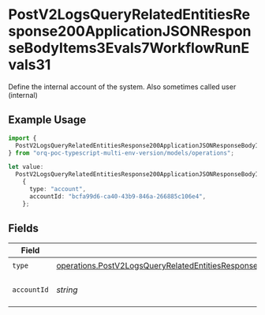 # PostV2LogsQueryRelatedEntitiesResponse200ApplicationJSONResponseBodyItems3Evals7WorkflowRunEvals31

Define the internal account of the system. Also sometimes called user (internal)

## Example Usage

```typescript
import {
  PostV2LogsQueryRelatedEntitiesResponse200ApplicationJSONResponseBodyItems3Evals7WorkflowRunEvals31,
} from "orq-poc-typescript-multi-env-version/models/operations";

let value:
  PostV2LogsQueryRelatedEntitiesResponse200ApplicationJSONResponseBodyItems3Evals7WorkflowRunEvals31 =
    {
      type: "account",
      accountId: "bcfa99d6-ca40-43b9-846a-266885c106e4",
    };
```

## Fields

| Field                                                                                                                                                                                                                                                | Type                                                                                                                                                                                                                                                 | Required                                                                                                                                                                                                                                             | Description                                                                                                                                                                                                                                          |
| ---------------------------------------------------------------------------------------------------------------------------------------------------------------------------------------------------------------------------------------------------- | ---------------------------------------------------------------------------------------------------------------------------------------------------------------------------------------------------------------------------------------------------- | ---------------------------------------------------------------------------------------------------------------------------------------------------------------------------------------------------------------------------------------------------- | ---------------------------------------------------------------------------------------------------------------------------------------------------------------------------------------------------------------------------------------------------- |
| `type`                                                                                                                                                                                                                                               | [operations.PostV2LogsQueryRelatedEntitiesResponse200ApplicationJSONResponseBodyItems3Evals7WorkflowRunEvals3Type](../../models/operations/postv2logsqueryrelatedentitiesresponse200applicationjsonresponsebodyitems3evals7workflowrunevals3type.md) | :heavy_check_mark:                                                                                                                                                                                                                                   | N/A                                                                                                                                                                                                                                                  |
| `accountId`                                                                                                                                                                                                                                          | *string*                                                                                                                                                                                                                                             | :heavy_check_mark:                                                                                                                                                                                                                                   | The id of the resource                                                                                                                                                                                                                               |